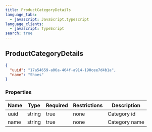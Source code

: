 ```yaml
---
title: ProductCategoryDetails
language_tabs:
  - javascript: JavaScript,typescript
language_clients:
  - javascript: TypeScript
search: true
---
```


<h2 id="tocS_ProductCategoryDetails">ProductCategoryDetails</h2>

<!-- backwards compatibility -->
<a id="schemaproductcategorydetails"></a>
<a id="schema_ProductCategoryDetails"></a>
<a id="tocSproductcategorydetails"></a>
<a id="tocsproductcategorydetails"></a>

```json
{
  "uuid": "17a54659-a06a-464f-a914-190cee7d4b1a",
  "name": "Shoes"
}

```

### Properties

|Name|Type|Required|Restrictions|Description|
|---|---|---|---|---|
|uuid|string|true|none|Category id|
|name|string|true|none|Category name|


